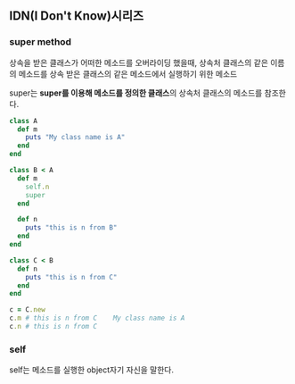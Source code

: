 ## IDN(I Don't Know)시리즈

### super method

상속을 받은 클래스가 어떠한 메소드를 오버라이딩 했을때,
상속처 클래스의 같은 이름의 메소드를 상속 받은 클래스의 같은 메소드에서 실행하기 위한 메소드

super는 **super를 이용해 메소드를 정의한 클래스**의 상속처 클래스의 메소드를 참조한다.

```rb
class A
  def m
    puts "My class name is A"
  end
end

class B < A
  def m
    self.n
    super
  end

  def n
    puts "this is n from B"
  end
end

class C < B
  def n
    puts "this is n from C"
  end
end

c = C.new
c.m # this is n from C    My class name is A
c.n # this is n from C
```

### self

self는 메소드를 실행한 object자기 자신을 말한다.
